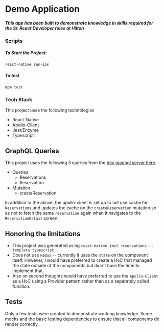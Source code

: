 # Demo Application
##### This app has been built to demonstrate knowledge in skills required for the Sr. React Developer roles at Hilton

### Scripts
##### To Start the Project:
```
react-native run-ios
```
##### To test
```
npm test
```

### Tech Stack
This project uses the following technologies 
* React-Native
* Apollo-Client
* Jest/Enzyme
* Typescript

## GraphQL Queries
This project uses the following 3 queries from the [dev graphql server here](https://us1.prisma.sh/public-luckox-377/reservation-graphql-backend/dev).
* Queries
  * Reservations
  * Reservation
* Mutation
  * createReservation

In addition to the above, the apollo-client is set up to not use cache for `Reservations` and updates the cache on the `createReservation` mutation so as not to fetch the same `reservation` again when it navigates to the `ReservationDetail` screen.


## Honoring the limitations
* This project was generated using `react-native init reservations --template typescript`
* Does not use `Redux` -- currently it uses the `state` on the component itself. However, I would have preferred to create a HoC that managed the state outside of the components but didn't have the time to implement that.
* Also on second thoughts would have preferred to use the `Apollo-Client` as a HoC using a Provider pattern rather than as a separately called function.


## Tests
Only a few tests were created to demonstrate working knowledge. Some mocks and the basic testing dependencies to ensure that all components do render correctly.